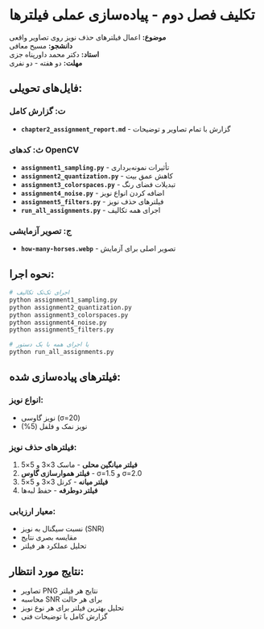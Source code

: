 # تکلیف فصل دوم - پیاده‌سازی عملی فیلترها

**موضوع:** اعمال فیلترهای حذف نویز روی تصاویر واقعی  
**دانشجو:** مسیح معافی  
**استاد:** دکتر محمد داورپناه جزی  
**مهلت:** دو هفته - دو نفری

## فایل‌های تحویلی:

### ت: گزارش کامل
- **`chapter2_assignment_report.md`** - گزارش با تمام تصاویر و توضیحات

### ث: کدهای OpenCV
- **`assignment1_sampling.py`** - تأثیرات نمونه‌برداری
- **`assignment2_quantization.py`** - کاهش عمق بیت
- **`assignment3_colorspaces.py`** - تبدیلات فضای رنگ
- **`assignment4_noise.py`** - اضافه کردن انواع نویز
- **`assignment5_filters.py`** - فیلترهای حذف نویز
- **`run_all_assignments.py`** - اجرای همه تکالیف

### ج: تصویر آزمایشی
- **`how-many-horses.webp`** - تصویر اصلی برای آزمایش

## نحوه اجرا:

```bash
# اجرای تک‌تک تکالیف
python assignment1_sampling.py
python assignment2_quantization.py
python assignment3_colorspaces.py
python assignment4_noise.py
python assignment5_filters.py

# یا اجرای همه با یک دستور
python run_all_assignments.py
```

## فیلترهای پیاده‌سازی شده:

### انواع نویز:
- نویز گاوسی (σ=20)
- نویز نمک و فلفل (5%)

### فیلترهای حذف نویز:
1. **فیلتر میانگین محلی** - ماسک 3×3 و 5×5
2. **فیلتر هموارسازی گاوس** - σ=1.5 و σ=2.0
3. **فیلتر میانه** - کرنل 3×3 و 5×5
4. **فیلتر دوطرفه** - حفظ لبه‌ها

### معیار ارزیابی:
- نسبت سیگنال به نویز (SNR)
- مقایسه بصری نتایج
- تحلیل عملکرد هر فیلتر

## نتایج مورد انتظار:
- تصاویر PNG نتایج هر فیلتر
- محاسبه SNR برای هر حالت
- تحلیل بهترین فیلتر برای هر نوع نویز
- گزارش کامل با توضیحات فنی